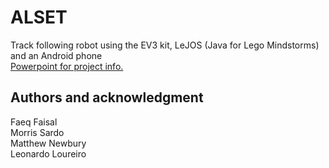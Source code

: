 # ALSET

Track following robot using the EV3 kit, LeJOS (Java for Lego Mindstorms) and an Android phone
<br>
[Powerpoint for project info.](<https://rhul-my.sharepoint.com/:p:/r/personal/zlac318_live_rhul_ac_uk/Documents/Self-Driving%20Car%20Intro.pptx?d=w283a12212025447faf8af1d9827a945b&csf=1&web=1&e=fPXIBq>)


## Authors and acknowledgment
Faeq Faisal
<br>
Morris Sardo
<br>
Matthew Newbury
<br>
Leonardo Loureiro